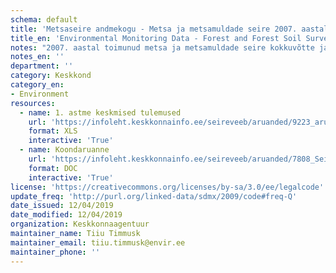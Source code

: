 ```yaml
---
schema: default
title: 'Metsaseire andmekogu - Metsa ja metsamuldade seire 2007. aastal'
title_en: 'Environmental Monitoring Data - Forest and Forest Soil Survey in 2007'
notes: "2007. aastal toimunud metsa ja metsamuldade seire kokkuvõtte ja allpool toodud andmed leiab <a href=\"http://seire.keskkonnainfo.ee/index.php?option=com_content&view=article&id=1613%3A2007-a\">siit</a>. Metsaseire <a href=\"http://seire.keskkonnainfo.ee/index.php?option=com_content&view=article&id=638&Itemid=177\">andmekogu</a> on osa Riikliku keskkonnaseire programmi veebist, mis pakub metsandusega seotud infot Keskkonnaseire seadusega sätestatud korras."
notes_en: ''
department: ''
category: Keskkond
category_en:
- Environment
resources:
  - name: 1. astme keskmised tulemused
    url: 'https://infoleht.keskkonnainfo.ee/seireveeb/aruanded/9223_aru07_7.1_voraandmed.xls'
    format: XLS
    interactive: 'True'
  - name: Koondaruanne
    url: 'https://infoleht.keskkonnainfo.ee/seireveeb/aruanded/7808_Seire_ARUANNE2007.doc'
    format: DOC
    interactive: 'True'
license: 'https://creativecommons.org/licenses/by-sa/3.0/ee/legalcode'
update_freq: 'http://purl.org/linked-data/sdmx/2009/code#freq-Q'
date_issued: 12/04/2019
date_modified: 12/04/2019
organization: Keskkonnaagentuur
maintainer_name: Tiiu Timmusk
maintainer_email: tiiu.timmusk@envir.ee
maintainer_phone: ''
---
```

